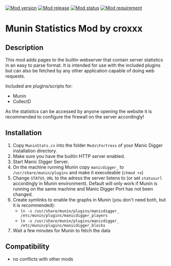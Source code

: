 [![Mod version](https://img.shields.io/badge/mod_version-1.2-brightgreen.svg?style=flat-square)]()
[![Mod release](https://img.shields.io/badge/release_date-2015--11--27-brightgreen.svg?style=flat-square)]()
[![Mod status](https://img.shields.io/badge/mod_status-stable-brightgreen.svg?style=flat-square)]()
[![Mod requirement](https://img.shields.io/badge/manicdigger_version->2015--02--17-brightgreen.svg?style=flat-square)]()

Munin Statistics Mod by croxxx
==============================

Description
-----------
This mod adds pages to the builtin webserver that contain server statistics in an easy to parse format.
It is intended for use with the included plugins but can also be fetched by any other application capable of doing web requests.

Included are plugins/scripts for:
- Munin
- CollectD

As the statistics can be accessed by anyone opening the website it is recommended to configure the firewall on the server accordingly!


Installation
------------
1. Copy `MuninStats.cs` into the folder `Mods\Fortress` of your Manic Digger installation directory.
2. Make sure you have the builtin HTTP server enabled.
3. Start Manic Digger Server.
4. On the machine running Munin copy `manicdigger_` to `/usr/share/munin/plugins` and make it executeable (`chmod +x`)
5. Change `STATUS_URL` to the adress the server listens to (or set `statusurl` accordingly in Munin environment).
   Default will only work if Munin is running on the same machine and Manic Digger Port has not been changed.
5. Create symlinks to enable the graphs in Munin (you don't need both, but it is recommended):
	- `ln -s /usr/share/munin/plugins/manicdigger_ /etc/munin/plugins/manicdigger_players`
	- `ln -s /usr/share/munin/plugins/manicdigger_ /etc/munin/plugins/manicdigger_blocks`
6. Wait a few minutes for Munin to fetch the data


Compatibility
-------------
- no conflicts with other mods
